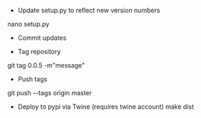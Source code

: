 * Update setup.py to reflect new version numbers

nano setup.py

* Commit updates

* Tag repository

git tag 0.0.5 -m"message"

* Push tags

git push --tags origin master

* Deploy to pypi via Twine (requires twine account)
make dist

